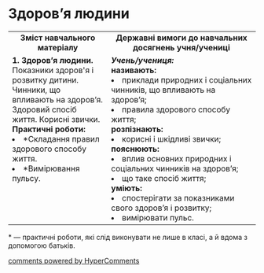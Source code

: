 <div id="hypercomments_widget" class="js-hypercomments-widget invisible"></div>

Здоров’я людини
=============================================

<table>
  <tr>
    <td width="40%" align="center"><b>Зміст навчального матеріалу<b></td>
    <td width="60%" align="center"><b>Державні вимоги до навчальних досягнень учня/учениці</b></td>
  </tr>
  <tr>
    <td width="40%" style="vertical-align:top !important;">
    <b>1. Здоров’я людини.</b><br>
    Показники здоров'я і розвитку дитини.<br>
    Чинники, що впливають на здоров’я.<br>
    Здоровий спосіб життя. Корисні звички.<br>
    <b>Практичні роботи:</b>
    <li>*Складання правил здорового способу життя.</li>
    <li>*Вимірювання пульсу.</li>
    </td>
    <td width="60%" style="vertical-align:top !important;">
    <i><b>Учень/учениця:</b></i><br>
    <b>називають:</b>
    <li>приклади природних і соціальних чинників, що впливають на здоров’я;</li>
    <li>правила здорового способу життя;</li>
    <b>розпізнають:</b>
    <li>корисні і шкідливі звички; </li>
    <b>пояснюють:</b>
    <li>вплив основних природних і соціальних чинників на здоров’я;</li>
    <li> що таке спосіб життя;</li>
    <b>уміють:</b>
    <li>спостерігати за показниками свого здоров’я і розвитку;</li>
    <li>вимірювати пульс.</li>
	</td>
  </tr>
</table>

<p>* — практичні роботи, які слід виконувати не лише в класі, а й вдома з допомогою батьків.</p>

<div class="js-hypercomments-container">
<a href="http://hypercomments.com" class="hc-link" title="comments widget">comments powered by HyperComments</a>
</div>